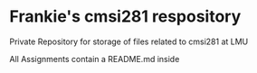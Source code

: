 Frankie's cmsi281 respository
=======

Private Repository for storage of files related to cmsi281 at LMU

All Assignments contain a README.md inside
